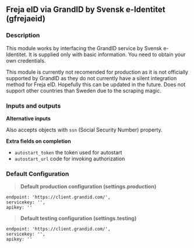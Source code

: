 ## Freja eID via GrandID by Svensk e-Identitet (gfrejaeid)

### Description
This module works by interfacing the GrandID service by Svensk e-Identitet.
It is supplied only with basic information. You need to obtain your own credentials.

This module is currently not recomended for production as it is not officially supported by GrandID as they do not currently have a silent integration method for Freja eID. Hopefully this can be updated in the future. Does not support other countries than Sweden due to the scraping magic.

### Inputs and outputs

**Alternative inputs**

Also accepts objects with `ssn` (Social Security Number) property.

**Extra fields on completion**
* `autostart_token` the token used for autostart
* `autostart_url` code for invoking authorization

### Default Configuration
>**Default production configuration (settings.production)**
```
endpoint: 'https://client.grandid.com/',
servicekey: '',
apikey: ''
```
>**Default testing configuration (settings.testing)**
```
endpoint: 'https://client.grandid.com/',
servicekey: '',
apikey: ''
```